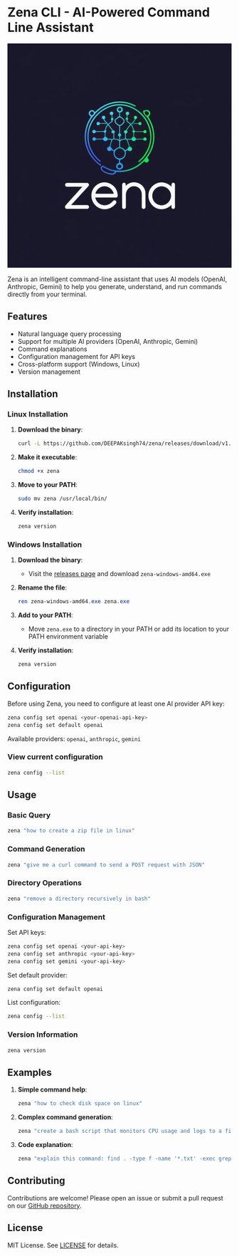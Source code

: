 # Zena CLI - AI-Powered Command Line Assistant

![Zena CLI Logo](https://raw.githubusercontent.com/DEEPAKsingh74/zena/refs/heads/main/assets/zena_logo.jpg)

Zena is an intelligent command-line assistant that uses AI models (OpenAI, Anthropic, Gemini) to help you generate, understand, and run commands directly from your terminal.

## Features

- Natural language query processing
- Support for multiple AI providers (OpenAI, Anthropic, Gemini)
- Command explanations
- Configuration management for API keys
- Cross-platform support (Windows, Linux)
- Version management

## Installation

### Linux Installation

1. **Download the binary**:
   ```bash
   curl -L https://github.com/DEEPAKsingh74/zena/releases/download/v1.0.0/zena-linux-amd64 -o zena
   ```

2. **Make it executable**:
   ```bash
   chmod +x zena
   ```

3. **Move to your PATH**:
   ```bash
   sudo mv zena /usr/local/bin/
   ```

4. **Verify installation**:
   ```bash
   zena version
   ```

### Windows Installation

1. **Download the binary**:
   - Visit the [releases page](https://github.com/DEEPAKsingh74/zena/releases) and download `zena-windows-amd64.exe`

2. **Rename the file**:
   ```powershell
   ren zena-windows-amd64.exe zena.exe
   ```

3. **Add to your PATH**:
   - Move `zena.exe` to a directory in your PATH or add its location to your PATH environment variable

4. **Verify installation**:
   ```powershell
   zena version
   ```

## Configuration

Before using Zena, you need to configure at least one AI provider API key:

```bash
zena config set openai <your-openai-api-key>
zena config set default openai
```

Available providers: `openai`, `anthropic`, `gemini`

### View current configuration

```bash
zena config --list
```

## Usage

### Basic Query

```bash
zena "how to create a zip file in linux"
```

### Command Generation

```bash
zena "give me a curl command to send a POST request with JSON"
```

### Directory Operations

```bash
zena "remove a directory recursively in bash"
```

### Configuration Management

Set API keys:
```bash
zena config set openai <your-api-key>
zena config set anthropic <your-api-key>
zena config set gemini <your-api-key>
```

Set default provider:
```bash
zena config set default openai
```

List configuration:
```bash
zena config --list
```

### Version Information

```bash
zena version
```

## Examples

1. **Simple command help**:
   ```bash
   zena "how to check disk space on linux"
   ```

2. **Complex command generation**:
   ```bash
   zena "create a bash script that monitors CPU usage and logs to a file when it exceeds 90%"
   ```

3. **Code explanation**:
   ```bash
   zena "explain this command: find . -type f -name '*.txt' -exec grep -l 'hello' {} \;"
   ```


## Contributing

Contributions are welcome! Please open an issue or submit a pull request on our [GitHub repository](https://github.com/DEEPAKsingh74/zena).

## License

MIT License. See [LICENSE](https://github.com/DEEPAKsingh74/zena/LICENSE) for details.
